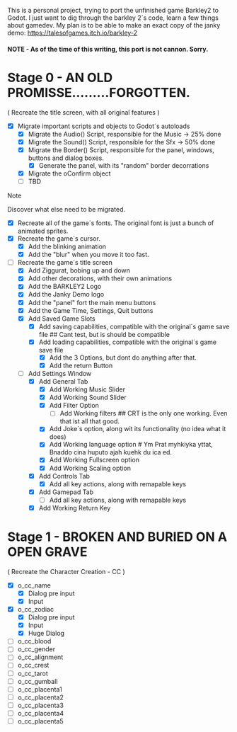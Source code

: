 This is a personal project, trying to port the unfinished game Barkley2 to Godot.
I just want to dig through the barkley 2´s code, learn a few things about gamedev. My plan is to be able to make an exact copy of the janky demo: https://talesofgames.itch.io/barkley-2
#### NOTE - As of the time of this writing, this port is not cannon. Sorry.


# Stage 0 - AN OLD PROMISSE.........FORGOTTEN.
( Recreate the title screen, with all original features )
  - [x] Migrate important scripts and objects to Godot´s autoloads
	- [x] Migrate the Audio() Script, responsible for the Music -> 25% done
	- [x] Migrate the Sound() Script, responsible for the Sfx -> 50% done
	- [x] Migrate the Border() Script, responsible for the panel, windows, buttons and dialog boxes.
	  - [x] Generate the panel, with its "random" border decorrations
	- [x] Migrate the oConfirm object
	- [ ] TBD
> [!NOTE]
> Discover what else need to be migrated.

  - [x] Recreate all of the game´s fonts. The original font is just a bunch of animated sprites.
  - [x] Recreate the game´s cursor.
	- [x] Add the blinking animation
	- [x] Add the "blur" when you move it too fast.
  - [ ] Recreate the game´s title screen
	- [x] Add Ziggurat, bobing up and down
	- [x] Add other decorations, with their own animations
	- [x] Add the BARKLEY2 Logo
	- [x] Add the Janky Demo logo
	- [x] Add the "panel" fort the main menu buttons
	- [x] Add the Game Time, Settings, Quit buttons
	- [x] Add Saved Game Slots
	  - [x] Add saving capabilities, compatible with the original´s game save file ## Cant test, but is should be compatible
	  - [x] Add loading capabilities, compatible with the original´s game save file
		- [x] Add the 3 Options, but dont do anything after that.
		- [x] Add the return Button
	- [ ] Add Settings Window
	  - [x] Add General Tab
		- [x] Add Working Music Slider
		- [x] Add Working Sound Slider
		- [x] Add Filter Option
		  - [ ] Add Working filters ## CRT is the only one working. Even that ist all that good.
		- [x] Add Joke´s option, along wit its functionality (no idea what it does)
		- [x] Add Working language option # Ym Prat myhkiyka yttat, Bnaddo cina huputo ajah kuehk du ica ed.
		- [x] Add Working Fullscreen option
		- [x] Add Working Scaling option
	  - [x] Add Controls Tab
		- [x] Add all key actions, along with remapable keys
	  - [x] Add Gamepad Tab
		- [ ] Add all key actions, along with remapable keys
	  - [x] Add Working Return Key
	  
# Stage 1 - BROKEN AND BURIED ON A OPEN GRAVE
( Recreate the Character Creation - CC )
- [x] o_cc_name
	- [x] Dialog pre input
	- [x] Input
- [x] o_cc_zodiac
	- [x] Dialog pre input
	- [x] Input
	- [x] Huge Dialog
- [ ] o_cc_blood
- [ ] o_cc_gender
- [ ] o_cc_alignment
- [ ] o_cc_crest
- [ ] o_cc_tarot
- [ ] o_cc_gumball
- [ ] o_cc_placenta1
- [ ] o_cc_placenta2
- [ ] o_cc_placenta3
- [ ] o_cc_placenta4
- [ ] o_cc_placenta5
